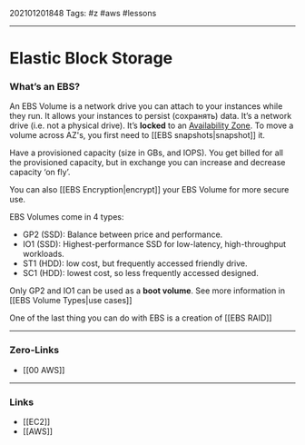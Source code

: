 202101201848
Tags: #z #aws #lessons

---
# Elastic Block Storage

### What’s an EBS?

An EBS Volume is a network drive you can attach to your instances while they run. It allows your instances to persist (сохранять) data. It’s a network drive (i.e. not a physical drive). It’s **locked** to an [Availability Zone](<Availability Zones>). To move a volume across AZ's, you first need to [[EBS snapshots|snapshot]] it.

Have a provisioned capacity (size in GBs, and IOPS). You get billed for all the provisioned capacity, but in exchange you can increase and decrease capacity ‘on fly’.

You can also [[EBS Encryption|encrypt]] your EBS Volume for more secure use.

EBS Volumes come in 4 types:
- GP2 (SSD): Balance between price and performance.
- IO1 (SSD): Highest-performance SSD for low-latency, high-throughput workloads.
- ST1 (HDD): low cost, but frequently accessed friendly drive.
- SC1 (HDD): lowest cost, so less frequently accessed designed.

Only GP2 and IO1 can be used as a **boot volume**. See more information in [[EBS Volume Types|use cases]]

One of the last thing you can do with EBS is a creation of [[EBS RAID]]

---
### Zero-Links
-  [[00 AWS]]
---
### Links
- [[EC2]]
- [[AWS]]